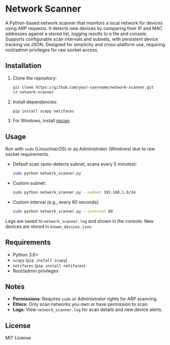 # Network Scanner

A Python-based network scanner that monitors a local network for devices using ARP requests. It detects new devices by comparing their IP and MAC addresses against a stored list, logging results to a file and console. Supports configurable scan intervals and subnets, with persistent device tracking via JSON. Designed for simplicity and cross-platform use, requiring root/admin privileges for raw socket access.

## Installation

1. Clone the repository:
   ```bash
   git clone https://github.com/your-username/network-scanner.git
   cd network-scanner
   ```
2. Install dependencies:
   ```bash
   pip install scapy netifaces
   ```
3. For Windows, install [npcap](https://nmap.org/npcap/).

## Usage

Run with `sudo` (Linux/macOS) or as Administrator (Windows) due to raw socket requirements.

- Default scan (auto-detects subnet, scans every 5 minutes):
  ```bash
  sudo python network_scanner.py
  ```
- Custom subnet:
  ```bash
  sudo python network_scanner.py --subnet 192.168.1.0/24
  ```
- Custom interval (e.g., every 60 seconds):
  ```bash
  sudo python network_scanner.py --interval 60
  ```

Logs are saved to `network_scanner.log` and shown in the console. New devices are stored in `known_devices.json`.

## Requirements

- Python 3.6+
- `scapy` (`pip install scapy`)
- `netifaces` (`pip install netifaces`)
- Root/admin privileges

## Notes

- **Permissions**: Requires `sudo` or Administrator rights for ARP scanning.
- **Ethics**: Only scan networks you own or have permission to scan.
- **Logs**: View `network_scanner.log` for scan details and new device alerts.

## License

MIT License